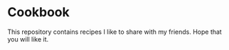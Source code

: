 # Cookbook
This repository contains recipes I like to share with my friends.
Hope that you will like it.
